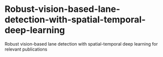 # Robust-vision-based-lane-detection-with-spatial-temporal-deep-learning
Robust vision-based lane detection with spatial-temporal deep learning for relevant publications
